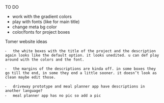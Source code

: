 TO DO
- work with the gradient colors
- play with fonts (like for main title)
- change meta bg color
- color/fonts for project boxes


Tomer website ideas



	⁃	the white boxes with the title of the project and the description again looks like the default option. it looks unedited. u can def play around with the colors and the font. 

	⁃	the margins of the descriptions are kinda off. in some boxes they go till the end, in some they end a little sooner. it doesn’t look as clean maybe edit those.

	⁃	driveway prototype and meal planner app have descriptions in another language?
	⁃	meal planner app has no pic so add a pic